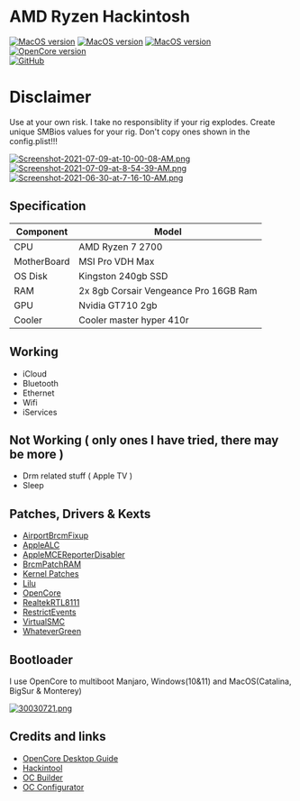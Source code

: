 # AMD Ryzen Hackintosh

[![MacOS version](https://img.shields.io/badge/macOS-10.15.7%2019H1321-informational.svg)](https://www.apple.com/macos) [![MacOS version](https://img.shields.io/badge/macOS-11.5%20Beta%2020G5065a-informational.svg)](https://www.apple.com/macos) [![MacOS version](https://img.shields.io/badge/macOS-12.0%20Beta%2021A5248p-informational.svg)](https://www.apple.com/macos)\
[![OpenCore version](https://img.shields.io/badge/OpenCore-0.7.1-informational.svg)](https://github.com/acidanthera/OpenCorePkg)\
[![GitHub](https://img.shields.io/github/license/sileshn/Ryzentosh?style=flat-square)](https://github.com/sileshn/Ryzentosh/blob/master/LICENSE)

# Disclaimer
Use at your own risk. I take no responsiblity if your rig explodes. Create unique SMBios values for your rig. Don't copy ones shown in the config.plist!!!

[![Screenshot-2021-07-09-at-10-00-08-AM.png](https://i.postimg.cc/RVdkb4sP/Screenshot-2021-07-09-at-10-00-08-AM.png)](https://postimg.cc/3dyfk5Hp) [![Screenshot-2021-07-09-at-8-54-39-AM.png](https://i.postimg.cc/cJwT2c1s/Screenshot-2021-07-09-at-8-54-39-AM.png)](https://postimg.cc/5H9wFLFG) [![Screenshot-2021-06-30-at-7-16-10-AM.png](https://i.postimg.cc/c4kccDh7/Screenshot-2021-06-30-at-7-16-10-AM.png)](https://postimg.cc/JGJJr59t)

## Specification

| Component        | Model                                  |
| ---------------- | -------------------------------------- |
| CPU              | AMD Ryzen 7 2700                       |
| MotherBoard      | MSI Pro VDH Max                        |
| OS Disk          | Kingston 240gb SSD                     |
| RAM              | 2x 8gb Corsair Vengeance Pro 16GB Ram  |
| GPU              | Nvidia GT710 2gb                       |
| Cooler    	     | Cooler master hyper 410r               |

## Working

* iCloud
* Bluetooth
* Ethernet
* Wifi
* iServices

## Not Working ( only ones I have tried, there may be more )

* Drm related stuff ( Apple TV )
* Sleep

## Patches, Drivers & Kexts

* [AirportBrcmFixup](https://github.com/acidanthera/AirportBrcmFixup)
* [AppleALC](https://github.com/acidanthera/AppleALC)
* [AppleMCEReporterDisabler](https://github.com/acidanthera/bugtracker/files/3703498/AppleMCEReporterDisabler.kext.zip)
* [BrcmPatchRAM](https://github.com/acidanthera/BrcmPatchRAM)
* [Kernel Patches](https://github.com/AMD-OSX/AMD_Vanilla)
* [Lilu](https://github.com/acidanthera/Lilu)
* [OpenCore](https://github.com/acidanthera/OpenCorePkg)
* [RealtekRTL8111](https://github.com/Mieze/RTL8111_driver_for_OS_X)
* [RestrictEvents](https://github.com/acidanthera/RestrictEvents)
* [VirtualSMC](https://github.com/acidanthera/VirtualSMC)
* [WhateverGreen](https://github.com/acidanthera/WhateverGreen)

## Bootloader

I use OpenCore to multiboot Manjaro, Windows(10&11) and MacOS(Catalina, BigSur & Monterey)

[![30030721.png](https://i.postimg.cc/DwqcL1jn/30030721.png)](https://postimg.cc/75Z7yJrW)

## Credits and links

* [OpenCore Desktop Guide](https://github.com/dortania/OpenCore-Desktop-Guide)
* [Hackintool](https://www.hackintosh-forum.de/forum/thread/38316-hackintool-ehemals-intel-fb-patcher/)
* [OC Builder](https://github.com/Pavo-IM/ocbuilder)
* [OC Configurator](https://mackie100projects.altervista.org/download-opencore-configurator/)
